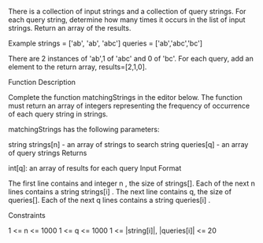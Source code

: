 There is a collection of input strings and a collection of query strings. For each query string, determine how many times it occurs in the list of input strings. Return an array of the results.

Example
strings = ['ab', 'ab', 'abc']
queries = ['ab','abc','bc']

There are 2 instances of 'ab',1 of 'abc' and 0 of 'bc'. For each query, add an element to the return array, results=[2,1,0].

Function Description

Complete the function matchingStrings in the editor below. The function must return an array of integers representing the frequency of occurrence of each query string in strings.

matchingStrings has the following parameters:

string strings[n] - an array of strings to search
string queries[q] - an array of query strings
Returns

int[q]: an array of results for each query
Input Format

The first line contains and integer n , the size of strings[].
Each of the next n lines contains a string strings[i] .
The next line contains q, the size of queries[].
Each of the next q lines contains a string queries[i] .

Constraints

1 <= n <= 1000
1 <= q <= 1000
1 <= |string[i]|, |queries[i]| <= 20
